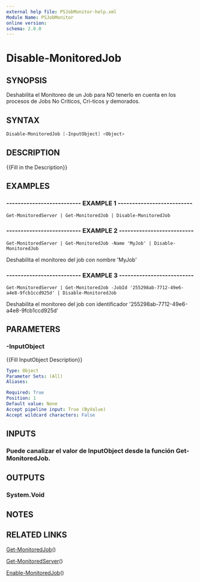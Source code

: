 ```yaml
---
external help file: PSJobMonitor-help.xml
Module Name: PSJobMonitor
online version: 
schema: 2.0.0
---
```


# Disable-MonitoredJob

## SYNOPSIS
Deshabilita el Monitoreo de un Job para NO tenerlo en cuenta en los procesos de Jobs No Criticos, Cri-ticos y demorados.

## SYNTAX

```powershell
Disable-MonitoredJob [-InputObject] <Object>
```

## DESCRIPTION
{{Fill in the Description}}

## EXAMPLES

### -------------------------- EXAMPLE 1 --------------------------
```
Get-MonitoredServer | Get-MonitoredJob | Disable-MonitoredJob
```

### -------------------------- EXAMPLE 2 --------------------------
```
Get-MonitoredServer | Get-MonitoredJob -Name 'MyJob' | Disable-MonitoredJob
```

Deshabilita el monitoreo del job con nombre 'MyJob'

### -------------------------- EXAMPLE 3 --------------------------
```
Get-MonitoredServer | Get-MonitoredJob -JobId '255298ab-7712-49e6-a4e8-9fcb1ccd925d' | Disable-MonitoredJob
```

Deshabilita el monitoreo del job con identificador '255298ab-7712-49e6-a4e8-9fcb1ccd925d'

## PARAMETERS

### -InputObject
{{Fill InputObject Description}}

```yaml
Type: Object
Parameter Sets: (All)
Aliases: 

Required: True
Position: 1
Default value: None
Accept pipeline input: True (ByValue)
Accept wildcard characters: False
```

## INPUTS

### Puede canalizar el valor de InputObject desde la función Get-MonitoredJob.

## OUTPUTS

### System.Void

## NOTES

## RELATED LINKS

[Get-MonitoredJob](Get-MonitoredJob.md)()

[Get-MonitoredServer](Get-MonitoredServer.md)()

[Enable-MonitoredJob](Enable-MonitoredJob.md)()

